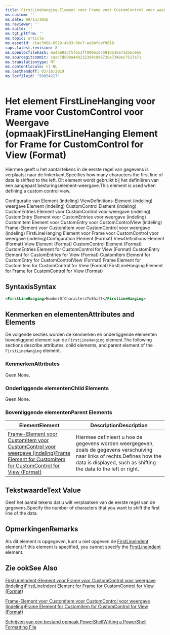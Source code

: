 ```yaml
---
title: FirstLineHanging-Element voor Frame voor CustomControl voor weergave (indeling) | Microsoft Docs
ms.custom: ''
ms.date: 09/13/2016
ms.reviewer: ''
ms.suite: ''
ms.tgt_pltfrm: ''
ms.topic: article
ms.assetid: c6ac3d86-0529-4b93-9bc7-ee94fcef9618
caps.latest.revision: 8
ms.openlocfilehash: ea43e025f5f653ff000e1d7591b535e73da5c9e5
ms.sourcegitcommit: caac7d098a448232304c9d6728e7340ec7517a71
ms.translationtype: MT
ms.contentlocale: nl-NL
ms.lasthandoff: 03/16/2019
ms.locfileid: "58054217"
---
```

# <a name="firstlinehanging-element-for-frame-for-customcontrol-for-view-format"></a><span data-ttu-id="56f80-102">Het element FirstLineHanging voor Frame voor CustomControl voor Weergave (opmaak)</span><span class="sxs-lookup"><span data-stu-id="56f80-102">FirstLineHanging Element for Frame for CustomControl for View (Format)</span></span>

<span data-ttu-id="56f80-103">Hiermee geeft u het aantal tekens in de eerste regel van gegevens is verplaatst naar de linkerkant.</span><span class="sxs-lookup"><span data-stu-id="56f80-103">Specifies how many characters the first line of data is shifted to the left.</span></span> <span data-ttu-id="56f80-104">Dit element wordt gebruikt bij het definiëren van een aangepast besturingselement-weergave.</span><span class="sxs-lookup"><span data-stu-id="56f80-104">This element is used when defining a custom control view.</span></span>

<span data-ttu-id="56f80-105">Configuratie van Element (indeling) ViewDefinitions-Element (indeling) weergave Element (indeling) CustomControl Element (indeling) CustomEntries Element voor CustomControl voor weergave (indeling) CustomEntry Element voor CustomEntries voor weergave (indeling) CustomItem Element voor CustomEntry voor CustomControlView (indeling) Frame-Element voor CustomItem voor CustomControl voor weergave (indeling) FirstLineHanging Element voor Frame voor CustomControl voor weergave (indeling)</span><span class="sxs-lookup"><span data-stu-id="56f80-105">Configuration Element (Format) ViewDefinitions Element (Format) View Element (Format) CustomControl Element (Format) CustomEntries Element for CustomControl for View (Format) CustomEntry Element for CustomEntries for View (Format) CustomItem Element for CustomEntry for CustomControlView (Format) Frame Element for CustomItem for CustomControl for View (Format) FirstLineHanging Element for Frame for CustomControl for View (Format)</span></span>

## <a name="syntax"></a><span data-ttu-id="56f80-106">Syntaxis</span><span class="sxs-lookup"><span data-stu-id="56f80-106">Syntax</span></span>

```xml
<FirstLineHanging>NumberOfCharactersToShift</FirstLineHanging>
```

## <a name="attributes-and-elements"></a><span data-ttu-id="56f80-107">Kenmerken en elementen</span><span class="sxs-lookup"><span data-stu-id="56f80-107">Attributes and Elements</span></span>

<span data-ttu-id="56f80-108">De volgende secties worden de kenmerken en onderliggende elementen bovenliggend element van de `FirstLineHanging` element.</span><span class="sxs-lookup"><span data-stu-id="56f80-108">The following sections describe attributes, child elements, and parent element of the `FirstLineHanging` element.</span></span>

### <a name="attributes"></a><span data-ttu-id="56f80-109">Kenmerken</span><span class="sxs-lookup"><span data-stu-id="56f80-109">Attributes</span></span>

<span data-ttu-id="56f80-110">Geen.</span><span class="sxs-lookup"><span data-stu-id="56f80-110">None.</span></span>

### <a name="child-elements"></a><span data-ttu-id="56f80-111">Onderliggende elementen</span><span class="sxs-lookup"><span data-stu-id="56f80-111">Child Elements</span></span>

<span data-ttu-id="56f80-112">Geen.</span><span class="sxs-lookup"><span data-stu-id="56f80-112">None.</span></span>

### <a name="parent-elements"></a><span data-ttu-id="56f80-113">Bovenliggende elementen</span><span class="sxs-lookup"><span data-stu-id="56f80-113">Parent Elements</span></span>

|<span data-ttu-id="56f80-114">Element</span><span class="sxs-lookup"><span data-stu-id="56f80-114">Element</span></span>|<span data-ttu-id="56f80-115">Description</span><span class="sxs-lookup"><span data-stu-id="56f80-115">Description</span></span>|
|-------------|-----------------|
|[<span data-ttu-id="56f80-116">Frame-Element voor CustomItem voor CustomControl voor weergave (indeling)</span><span class="sxs-lookup"><span data-stu-id="56f80-116">Frame Element for CustomItem for CustomControl for View (Format)</span></span>](./frame-element-for-customitem-for-customcontrol-for-view-format.md)|<span data-ttu-id="56f80-117">Hiermee definieert u hoe de gegevens worden weergegeven, zoals de gegevens verschuiving naar links of rechts.</span><span class="sxs-lookup"><span data-stu-id="56f80-117">Defines how the data is displayed, such as shifting the data to the left or right.</span></span>|

## <a name="text-value"></a><span data-ttu-id="56f80-118">Tekstwaarde</span><span class="sxs-lookup"><span data-stu-id="56f80-118">Text Value</span></span>

<span data-ttu-id="56f80-119">Geef het aantal tekens dat u wilt verplaatsen van de eerste regel van de gegevens.</span><span class="sxs-lookup"><span data-stu-id="56f80-119">Specify the number of characters that you want to shift the first line of the data.</span></span>

## <a name="remarks"></a><span data-ttu-id="56f80-120">Opmerkingen</span><span class="sxs-lookup"><span data-stu-id="56f80-120">Remarks</span></span>

<span data-ttu-id="56f80-121">Als dit element is opgegeven, kunt u niet opgeven de [FirstLineIndent](./firstlineindent-element-for-frame-for-customcontrol-for-view-format.md) element.</span><span class="sxs-lookup"><span data-stu-id="56f80-121">If this element is specified, you cannot specify the [FirstLineIndent](./firstlineindent-element-for-frame-for-customcontrol-for-view-format.md) element.</span></span>

## <a name="see-also"></a><span data-ttu-id="56f80-122">Zie ook</span><span class="sxs-lookup"><span data-stu-id="56f80-122">See Also</span></span>

[<span data-ttu-id="56f80-123">FirstLineIndent-Element voor Frame voor CustomControl voor weergave (indeling)</span><span class="sxs-lookup"><span data-stu-id="56f80-123">FirstLineIndent Element for Frame for CustomControl for View (Format)</span></span>](./firstlineindent-element-for-frame-for-customcontrol-for-view-format.md)

[<span data-ttu-id="56f80-124">Frame-Element voor CustomItem voor CustomControl voor weergave (indeling)</span><span class="sxs-lookup"><span data-stu-id="56f80-124">Frame Element for CustomItem for CustomControl for View (Format)</span></span>](./frame-element-for-customitem-for-customcontrol-for-view-format.md)

[<span data-ttu-id="56f80-125">Schrijven van een bestand opmaak PowerShell</span><span class="sxs-lookup"><span data-stu-id="56f80-125">Writing a PowerShell Formatting File</span></span>](./writing-a-powershell-formatting-file.md)
